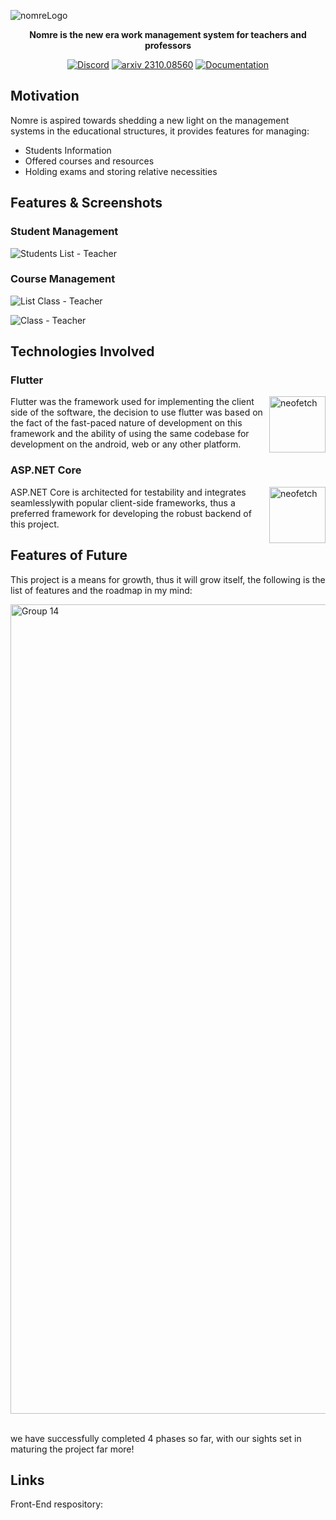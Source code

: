 ![nomreLogo](https://github.com/wardaddyov/hope/assets/120730378/7d374827-4c58-42e4-8064-d5b4c65d115c)
<div align="center">
  <strong>Nomre is the new era work management system for teachers and professors</strong>
  
  [![Discord](https://img.shields.io/discord/1161736243340640419?label=Discord&logo=discord&logoColor=5865F2&style=flat-square&color=5865F2)](https://discord.gg/9GEQrxmVyE)
  [![arxiv 2310.08560](https://img.shields.io/badge/arXiv-2310.08560-B31B1B?logo=arxiv&style=flat-square)](https://arxiv.org/abs/2310.08560)
  [![Documentation](https://img.shields.io/github/v/release/cpacker/MemGPT?label=Documentation&logo=readthedocs&style=flat-square)](https://memgpt.readme.io/docs)
</div>

## Motivation

Nomre is aspired towards shedding a new light on the management systems in the educational structures, it provides features for managing: 
* Students Information
* Offered courses and resources
* Holding exams and storing relative necessities

## Features & Screenshots
### Student Management

![Students List - Teacher](https://github.com/wardaddyov/hope/assets/120730378/079fda32-8ab4-4118-a430-d3b24508273f)

### Course Management

![List Class - Teacher](https://github.com/wardaddyov/hope/assets/120730378/ca58dab5-eb17-461d-abbc-fee5d8be80c6)

![Class - Teacher](https://github.com/wardaddyov/hope/assets/120730378/01e1d65f-0327-4500-8315-45adc24d7549)

## Technologies Involved
### Flutter
<img src="https://github.com/wardaddyov/hope/assets/120730378/6aba6f94-40a0-4f13-87d9-06e94cca5745" alt="neofetch" align="right" height="90">
Flutter was the framework used for implementing the client side of the software, the decision to use flutter was based on the fact of the fast-paced nature of development on this framework and the ability of using the same codebase for development on the android, web or any other platform.



### ASP.NET Core


<img src="https://github.com/wardaddyov/hope/assets/120730378/afbf2d39-a796-4a0a-b41c-cf67d1f86425" alt="neofetch" align="right" height="90">
ASP.NET Core is architected for testability and integrates seamlesslywith popular client-side frameworks, thus a preferred framework for developing the robust backend of this project.

## Features of Future

This project is a means for growth, thus it will grow itself, the following is the list of features and the roadmap in my mind:

<img width="1295" alt="Group 14" src="https://github.com/wardaddyov/hope/assets/120730378/526f6d10-62d8-4cfa-bfe7-e0f9426708d1">

<br>we have successfully completed 4 phases so far, with our sights set in maturing the project far more!

## Links
Front-End respository: 

